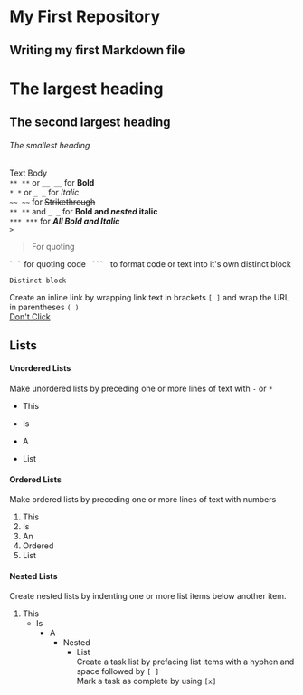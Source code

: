 
# My First Repository

## Writing my first Markdown file
        
# The largest heading
  
## The second largest heading

###### The smallest heading

Text Body  
`** **` or `__ __` for **Bold**  
`* *` or `_ _` for _Italic_  
`~~ ~~` for ~~Strikethrough~~  
`** **` and `_ _`		for **Bold and _nested_ italic**  
`*** ***` for ***All Bold and Italic***  
`>`  
>For quoting

`` ` ` `` for quoting code
`  ```  ` to format code or text into it's own distinct block
```
Distinct block
```
Create an inline link by wrapping link text in brackets `[ ]` and wrap the URL in parentheses `( )`  
[Don't Click](https://www.youtube.com/watch?v=dQw4w9WgXcQ)
## Lists
#### Unordered Lists
Make unordered lists by preceding one or more lines of text with `-` or `*`  
* This
- Is
* A
- List  
#### Ordered Lists
Make ordered lists by preceding one or more lines of text with numbers
1. This
2. Is
3. An
4. Ordered
5. List
#### Nested Lists
Create nested lists by indenting one or more list items below another item.  
1. This
   - Is
     - A
       - Nested
         - List  
 Create a task list by prefacing list items with a hyphen and space followed by `[ ]`  
 Mark a task as complete by using `[x]`
